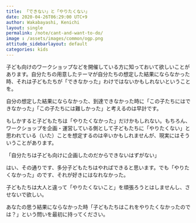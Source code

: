 ```yaml
---
title: 「できない」と「やりたくない」
date: 2020-04-26T06:29:00 UTC+9
author: Wakabayashi, Kenichi
layout: single
permalink: /note/cant-and-want-to-do/
image : /assets/images/common/ogp.png
attitude_sidebarlayout: default
categories: kids
---
```

子ども向けのワークショップなどを開催している方に知っておいて欲しいことがあります。自分たちの用意したテーマが自分たちの想定した結果にならなかった時、それは子どもたちが「できなかった」わけではないかもしれないということを。

自分の想定した結果にならなかった、到達できなかった時に「この子たちにはできなかった」「この子たちには難しかった」と考えるのは早計です。

もしかすると子どもたちは「やりたくなかった」だけかもしれない。もちろん、ワークショップを企画・運営している側として子どもたちに「やりたくない」と思われている（いた）ことを想定するのは辛いかもしれませんが、現実にはそういうことがあります。

「自分たちは子ども向けに企画したのだからできないはずがない」

はい、その通りです、多分子どもたちはやればできると思います。でも「やりたくなかった」のです、それが好きにはなれなかった。

子どもたちは大人と違って「やりたくないこと」を頑張ろうとはしませんし、させないで欲しい。

あなたの思う結果にならなかった時「子どもたちはこれをやりたくなかったのでは？」という問いを最初に持ってください。